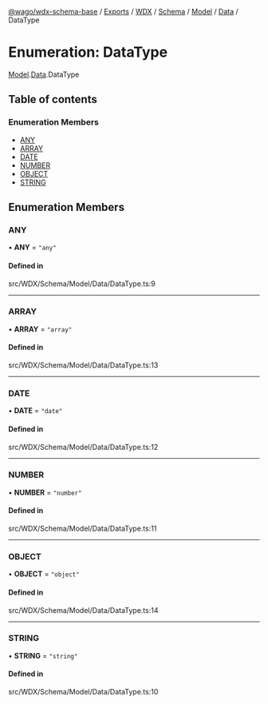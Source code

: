 [@wago/wdx-schema-base](../README.md) / [Exports](../modules.md) / [WDX](../modules/WDX.md) / [Schema](../modules/WDX.Schema.md) / [Model](../modules/WDX.Schema.Model.md) / [Data](../modules/WDX.Schema.Model.Data.md) / DataType

# Enumeration: DataType

[Model](../modules/WDX.Schema.Model.md).[Data](../modules/WDX.Schema.Model.Data.md).DataType

## Table of contents

### Enumeration Members

- [ANY](WDX.Schema.Model.Data.DataType.md#any)
- [ARRAY](WDX.Schema.Model.Data.DataType.md#array)
- [DATE](WDX.Schema.Model.Data.DataType.md#date)
- [NUMBER](WDX.Schema.Model.Data.DataType.md#number)
- [OBJECT](WDX.Schema.Model.Data.DataType.md#object)
- [STRING](WDX.Schema.Model.Data.DataType.md#string)

## Enumeration Members

### ANY

• **ANY** = ``"any"``

#### Defined in

src/WDX/Schema/Model/Data/DataType.ts:9

___

### ARRAY

• **ARRAY** = ``"array"``

#### Defined in

src/WDX/Schema/Model/Data/DataType.ts:13

___

### DATE

• **DATE** = ``"date"``

#### Defined in

src/WDX/Schema/Model/Data/DataType.ts:12

___

### NUMBER

• **NUMBER** = ``"number"``

#### Defined in

src/WDX/Schema/Model/Data/DataType.ts:11

___

### OBJECT

• **OBJECT** = ``"object"``

#### Defined in

src/WDX/Schema/Model/Data/DataType.ts:14

___

### STRING

• **STRING** = ``"string"``

#### Defined in

src/WDX/Schema/Model/Data/DataType.ts:10
